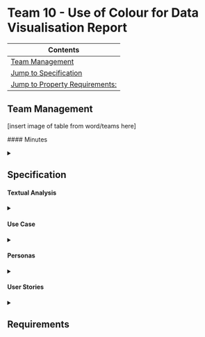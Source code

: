 # Team 10 - Use of Colour for Data Visualisation Report 
|Contents|
|--------|
|[Team Management](#team-management)|
|[Jump to Specification](#specification)|
|[Jump to Property Requirements:](#requirements)|




## Team Management 

[insert image of table from word/teams here]


#### Minutes

<details><summary> </summary>

[insert meeting minutes here]

</details>

## Specification 

#### Textual Analysis 

<details><summary> </summary>


[photo of textual analysis]<br>
[notes]
</details>

#### Use Case 

<details><summary> </summary>
[photo of use case]<br>
[context and justification of building a use case diagram]<br>
[questions and assumptions formed]
</details>

#### Personas 

<details><summary> </summary>
[photo of personas]<br>
[context and justification of making personas]<br>
[questions and assumptions formed]
</details>

#### User Stories 

<details><summary> </summary>

##### User Name


| Requirement | Acceptance Criteria | Priority | 
| ------------------ | -------------------- | ----- |
|  | | | 
|  |  | | 

[ context and justification of making user stories] <br>
[questions and assumptions formed]
</details>

## Requirements 

